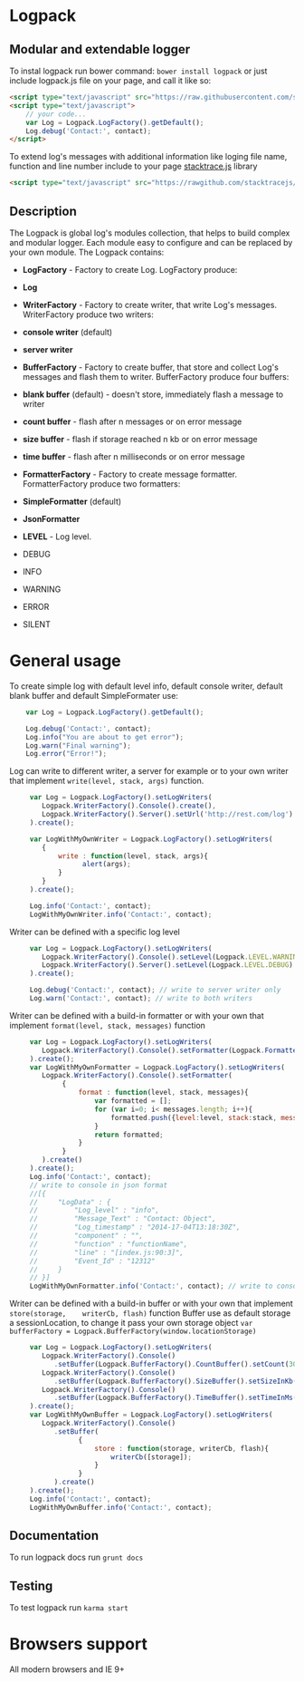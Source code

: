 # Logpack #
## Modular and extendable logger ##
 To instal logpack run bower command:
 `bower install logpack`
 or just include logpack.js file on your page, and call it like so:
```html
<script type="text/javascript" src="https://raw.githubusercontent.com/smirnovigor/Logpack/master/logpack.js"></script>
<script type="text/javascript">
    // your code...
    var Log = Logpack.LogFactory().getDefault();
    Log.debug('Contact:', contact);
</script>
```
 To extend log's messages with additional information like loging file name, function and line number include to your page [stacktrace.js](https://github.com/stacktracejs/stacktrace.js) library
```html
<script type="text/javascript" src="https://rawgithub.com/stacktracejs/stacktrace.js/master/stacktrace.js"></script>
```
## Description ##
 The Logpack is global log's modules collection, that helps to build complex and modular logger.
 Each module easy to configure and can be replaced by your own module.
 The Logpack contains:

 - **LogFactory** - Factory to create Log. LogFactory produce:
  - **Log**

 - **WriterFactory** - Factory to create writer, that write Log's messages. WriterFactory produce two writers:
  - **console writer** (default)
  - **server writer**

 - **BufferFactory** - Factory to create buffer, that store and collect Log's messages and flash them to writer. BufferFactory produce four buffers:
  - **blank buffer** (default) - doesn't store, immediately flash a message to writer
  - **count buffer** - flash after n messages or on error message
  - **size buffer** - flash if storage reached n kb or on error message
  - **time buffer** - flash after n milliseconds or on error message

 - **FormatterFactory** - Factory to create message formatter. FormatterFactory produce two formatters:
  - **SimpleFormatter** (default)
  - **JsonFormatter**

 - **LEVEL** - Log level.
  - DEBUG
  - INFO
  - WARNING
  - ERROR
  - SILENT

 # General usage #
 To create simple log with default level info, default console writer, default blank buffer and default SimpleFormater use:

 ```javascript
     var Log = Logpack.LogFactory().getDefault();

     Log.debug('Contact:', contact);
     Log.info("You are about to get error");
     Log.warn("Final warning");
     Log.error("Error!");
 ```

 Log can write to different writer, a server for example or to your own writer that implement `write(level, stack, args)` function.

 ```javascript
      var Log = Logpack.LogFactory().setLogWriters(
         Logpack.WriterFactory().Console().create(),
         Logpack.WriterFactory().Server().setUrl('http://rest.com/log').create()
      ).create();

      var LogWithMyOwnWriter = Logpack.LogFactory().setLogWriters(
         {
             write : function(level, stack, args){
                   alert(args);
             }
         }
      ).create();

      Log.info('Contact:', contact);
      LogWithMyOwnWriter.info('Contact:', contact);
 ```

 Writer can be defined with a specific log level

 ```javascript
      var Log = Logpack.LogFactory().setLogWriters(
         Logpack.WriterFactory().Console().setLevel(Logpack.LEVEL.WARNING).create(),
         Logpack.WriterFactory().Server().setLevel(Logpack.LEVEL.DEBUG).setUrl('http://rest.com/log').create()
      ).create();

      Log.debug('Contact:', contact); // write to server writer only
      Log.warn('Contact:', contact); // write to both writers
 ```

 Writer can be defined with a build-in formatter or with your own that implement `format(level, stack, messages)` function

 ```javascript
      var Log = Logpack.LogFactory().setLogWriters(
         Logpack.WriterFactory().Console().setFormatter(Logpack.FormatterFactory().JsonFormatter().create()).create()
      ).create();
      var LogWithMyOwnFormatter = Logpack.LogFactory().setLogWriters(
         Logpack.WriterFactory().Console().setFormatter(
              {
                  format : function(level, stack, messages){
                      var formatted = [];
                      for (var i=0; i< messages.length; i++){
                          formatted.push({level:level, stack:stack, messages:messages[i], app:"bnhp"});
                      }
                      return formatted;
                  }
              }
         ).create()
      ).create();
      Log.info('Contact:', contact);
      // write to console in json format
      //[{
      //     "LogData" : {
      //         "Log_level" : "info",
      //         "Message_Text" : "Contact: Object",
      //         "Log_timestamp" : "2014-17-04T13:18:30Z",
      //         "component" : "",
      //         "function" : "functionName",
      //         "line" : "[index.js:90:3]",
      //         "Event_Id" : "12312"
      //     }
      // }]
      LogWithMyOwnFormatter.info('Contact:', contact); // write to console in your own format
 ```

 Writer can be defined with a build-in buffer or with your own that implement `store(storage,    writerCb, flash)` function
 Buffer use as default storage a sessionLocation, to change it pass your own storage object `var bufferFactory = Logpack.BufferFactory(window.locationStorage)`

 ```javascript
      var Log = Logpack.LogFactory().setLogWriters(
         Logpack.WriterFactory().Console()
            .setBuffer(Logpack.BufferFactory().CountBuffer().setCount(30).create()).create(),
         Logpack.WriterFactory().Console()
            .setBuffer(Logpack.BufferFactory().SizeBuffer().setSizeInKb(200).create()).create(),
         Logpack.WriterFactory().Console()
            .setBuffer(Logpack.BufferFactory().TimeBuffer().setTimeInMs(3000).create()).create()
      ).create();
      var LogWithMyOwnBuffer = Logpack.LogFactory().setLogWriters(
         Logpack.WriterFactory().Console()
            .setBuffer(
                  {
                      store : function(storage, writerCb, flash){
                          writerCb([storage]);
                      }
                  }
            ).create()
      ).create();
      Log.info('Contact:', contact);
      LogWithMyOwnBuffer.info('Contact:', contact);
 ```
## Documentation ##
To run logpack docs run `grunt docs`

## Testing ##
To test logpack run `karma start`

# Browsers support #
All modern browsers and IE 9+
